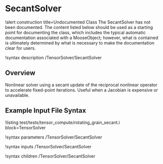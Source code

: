 # SecantSolver

!alert construction title=Undocumented Class
The SecantSolver has not been documented. The content listed below should be used as a starting point for
documenting the class, which includes the typical automatic documentation associated with a
MooseObject; however, what is contained is ultimately determined by what is necessary to make the
documentation clear for users.

!syntax description /TensorSolver/SecantSolver

## Overview

Nonlinear solver using a secant update of the reciprocal nonlinear operator to accelerate fixed\-point
iterations. Useful when a Jacobian is expensive or unavailable.

## Example Input File Syntax

!listing test/tests/tensor_compute/rotating_grain_secant.i block=TensorSolver

!syntax parameters /TensorSolver/SecantSolver

!syntax inputs /TensorSolver/SecantSolver

!syntax children /TensorSolver/SecantSolver
